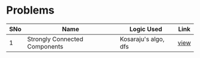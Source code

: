 # Problems

SNo | Name | Logic Used | Link |
----|------|------------|------|
1 | Strongly Connected Components | Kosaraju's algo, dfs | [view](SCC_kosaraju.cpp) 